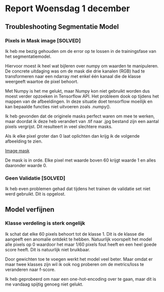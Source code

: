 # Report Woensdag 1 december
## Troubleshooting Segmentatie Model
### Pixels in Mask image [SOLVED]
<p>
    Ik heb me bezig gehouden om de error op te lossen in de trainingsfase van het segmentatiemodel.
</p>
<p>
    Hiervoor moest ik heel wat bijleren over numpy om waarden te manipuleren. De concrete uitdaging was om de mask die drie kanalen (RGB) had te transformeren naar een ndarray met enkel één kanaal die de klasse weergeeft waartoe de pixel behoort.
</p>
<p>
    Met Numpy is het me gelukt, maar Numpy kon niet gebruikt worden dus moest verder opzoeken in Tensorflow API. Het probleem dook op tijdens het mappen van de afbeeldingen. In deze situatie doet tensorflow moeilijk en kan bepaalde functies niet uitvoeren zoals .numpy().
</p>
<p>
    Ik heb gevonden dat de originele masks perfect waren om mee te werken, maar doordat ik deze heb verandert van .tif naar .jpg bestand zijn een aantal pixels vergrijst. Dit resulteert in veel slechtere masks.
</p>
<p>
    Als ik elke pixel groter dan 0 laat oplichten dan krijg ik de volgende afbeelding te zien.
</p>

[Image mask](./images/mask.JPG)

<p>
    De mask is in orde. Elke pixel met waarde boven 60 krijgt waarde 1 en alles daaronder waarde 0.
</p>

### Geen Validatie [SOLVED]
<p>
    Ik heb even problemen gehad dat tijdens het trainen de validatie set niet werd gebruikt. Dit is opgelost.
</p>

## Model verfijnen
### Klasse verdeling is sterk ongelijk
<p>
    Ik schat dat elke 60 pixels behoort tot de klasse 1. Dit is de klasse die aangeeft een anomalie ontdekt te hebben. Natuurlijk voorspelt het model alle pixels op 0 waardoor het maar 1/60 pixels fout heeft en een heel goede score heeft. Dit is natuurlijk niet bruikbaar.
</p>
<p>
    Door gewichten toe te voegen werkt het model veel beter. Maar omdat er maar twee klasses zijn wil ik ook nog proberen om de metrics/loss te veranderen naar f-score. 
</p>
<p>
    Ik heb geprobeerd om naar een one-hot-encoding over te gaan, maar dit is me vandaag spijtig genoeg niet gelukt.
</p>